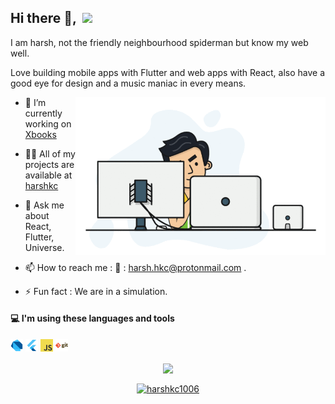 ## Hi there 👋, &nbsp;![](https://visitor-badge.glitch.me/badge?page_id=harshkc.harshkc)

I am harsh, not the friendly neighbourhood spiderman but know my web well. 

Love building mobile apps with Flutter and web apps with React, also have a good eye for design and a music maniac in every means.

<img align="right" alt="Developer GIF" src="https://github.com/harshkc/harshkc/blob/master/developer.gif?raw=true" width="400" height="auto" />

- 🔭 I’m currently working on [Xbooks](https://github.com/harshkc/xbooks)

- 👨‍💻 All of my projects are available at [harshkc](http://harshkc.tech)

- 💬 Ask me about React, Flutter, Universe.

- 📫 How to reach me : 📩 : harsh.hkc@protonmail.com .

- ⚡ Fun fact : We are in a simulation.

#### 💻 I'm using these languages and tools 

<code><img height="20" src="https://raw.githubusercontent.com/github/explore/80688e429a7d4ef2fca1e82350fe8e3517d3494d/topics/dart/dart.png"></code>
<code><img height="20" src="https://raw.githubusercontent.com/github/explore/80688e429a7d4ef2fca1e82350fe8e3517d3494d/topics/flutter/flutter.png"></code>
<code><img height="20" src="https://raw.githubusercontent.com/github/explore/80688e429a7d4ef2fca1e82350fe8e3517d3494d/topics/javascript/javascript.png"></code>
<code><img height="20" src="https://raw.githubusercontent.com/github/explore/80688e429a7d4ef2fca1e82350fe8e3517d3494d/topics/git/git.png"></code>

<p align="center">
<img align="center" src="https://github-readme-stats.vercel.app/api?username=harshkc&count_private=true&show_icons=true"/>
</p>

<p align="center">
<a href="https://linkedin.com/in/harshkc1006" target="blank"><img align="center" src="https://cdn.jsdelivr.net/npm/simple-icons@3.0.1/icons/linkedin.svg" alt="harshkc1006" height="20" width="20" /></a>
</p>
